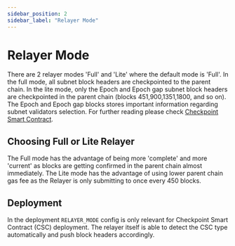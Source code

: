 ```yaml
---
sidebar_position: 2
sidebar_label: "Relayer Mode"
---
```


# Relayer Mode

There are 2 relayer modes 'Full' and 'Lite' where the default mode is 'Full'. In the full mode, all subnet block headers are checkpointed to the parent chain. In the lite mode, only the Epoch and Epoch gap subnet block headers are checkpointed in the parent chain (blocks 451,900,1351,1800, and so on). The Epoch and Epoch gap blocks stores important information regarding subnet validators selection. For further reading please check [Checkpoint Smart Contract](../checkpoint_smart_contract/design.md).

## Choosing Full or Lite Relayer

The Full mode has the advantage of being more 'complete' and more 'current' as blocks are getting confirmed in the parent chain almost immediately. The Lite mode has the advantage of using lower parent chain gas fee as the Relayer is only submitting to once every 450 blocks.

## Deployment

In the deployment `RELAYER_MODE` config is only relevant for Checkpoint Smart Contract (CSC) deployment. The relayer itself is able to detect the CSC type automatically and push block headers accordingly.




